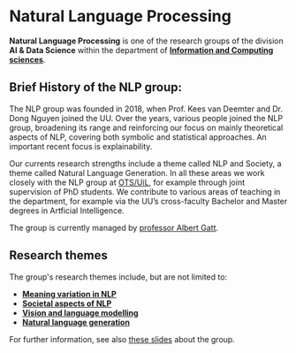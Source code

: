 # Natural Language Processing

**Natural Language Processing** is one of the research groups of the division **AI & Data Science** within the department of **[Information and Computing sciences](https://www.uu.nl/en/organisation/department-of-information-and-computing-sciences)**.

## Brief History of the NLP group:

The NLP group was founded in 2018, when Prof. Kees van Deemter and Dr. Dong Nguyen joined the UU. Over the years, various people joined the NLP group, broadening its range and reinforcing our focus on mainly theoretical aspects of NLP, covering both symbolic and statistical approaches. An important recent focus is explainability.

Our currents research strengths include a theme called NLP and Society, a theme called Natural Language Generation. In all these areas we work closely with the NLP group at [OTS/UiL](https://www.uu.nl/en/research/institute-for-language-sciences), for example through joint supervision of PhD students. We contribute to various areas of teaching in the department, for example via the UU’s cross-faculty Bachelor and Master degrees in Artficial Intelligence.

The group is currently managed by [professor Albert Gatt](https://www.uu.nl/staff/AGatt).

## Research themes

The group's research themes include, but are not limited to:
* **[Meaning variation in NLP](https://www.uu.nl/en/research/ai-data-science/natural-language-processing/research-themes/ained-project-on-meaning-variation-in-nlp)**
* **[Societal aspects of NLP](https://www.uu.nl/en/research/ai-data-science/natural-language-processing/nlp-and-society-lab)**
* **[Vision and language modelling](https://www.uu.nl/en/research/ai-data-science/natural-language-processing/vision-and-language)**
* **[Natural language generation](https://www.uu.nl/en/research/ai-data-science/natural-language-processing/natural-language-generation)**

For further information, see also [these slides](https://www.uu.nl/sites/default/files/ICS%20NLP%20Group.pdf) about the group.

